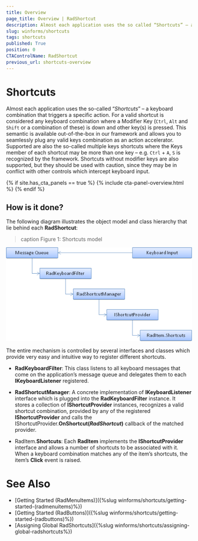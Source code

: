 ```yaml
---
title: Overview
page_title: Overview | RadShortcut
description: Almost each application uses the so called “Shortcuts” – a keyboard combination that triggers a specific action.
slug: winforms/shortcuts
tags: shortcuts
published: True
position: 0
CTAControlName: RadShortcut
previous_url: shortcuts-overview
---
```


# Shortcuts

Almost each application uses the so-called “*Shortcuts*” – a keyboard combination that triggers a specific action. For a valid shortcut is considered any keyboard combination where a Modifier Key (`Ctrl`, `Alt` and `Shift` or a combination of these) is down and other key(s) is pressed. This semantic is available out-of-the-box in our framework and allows you to seamlessly plug any valid keys combination as an action accelerator. Supported are also the so-called multiple keys shortcuts where the Keys member of each shortcut may be more than one key – e.g. `Ctrl` + `A`, `S` is recognized by the framework. Shortcuts without modifier keys are also supported, but they should be used with caution, since they may be in conflict with other controls which intercept keyboard input.

{% if site.has_cta_panels == true %}
{% include cta-panel-overview.html %}
{% endif %}

## How is it done?

The following diagram illustrates the object model and class hierarchy that lie behind each **RadShortcut**:

>caption Figure 1: Shortcuts model

![images/ShortcutsStructure001.png](images/ShortcutsStructure001.png)

The entire mechanism is controlled by several interfaces and classes which provide very easy and intuitive way to register different shortcuts.

* __RadKeyboardFilter__: This class listens to all keyboard messages that come on the application’s message queue and delegates them to each **IKeyboardListener** registered.

* __RadShortcutManager__: A concrete implementation of **IKeyboardListener** interface which is plugged into the **RadKeyboardFilter** instance. It stores a collection of **IShortcutProvider** instances, recognizes a valid shortcut combination, provided by any of the registered **IShortcutProvider** and calls the IShortcutProvider.**OnShortcut(*RadShortcut*)** callback of the matched provider.

* RadItem.__Shortcuts__: Each **RadItem** implements the **IShortcutProvider** interface and allows a number of shortcuts to be associated with it. When a keyboard combination matches any of the item’s shortcuts, the item’s **Click** event is raised.

# See Also

* [Getting Started (RadMenuItems)]({%slug winforms/shortcuts/getting-started-(radmenuitems)%})	
* [Getting Started (RadButtons)]({%slug winforms/shortcuts/getting-started-(radbuttons)%})	
* [Assigning Global RadShortcuts]({%slug winforms/shortcuts/assigning-global-radshortcuts%})	


